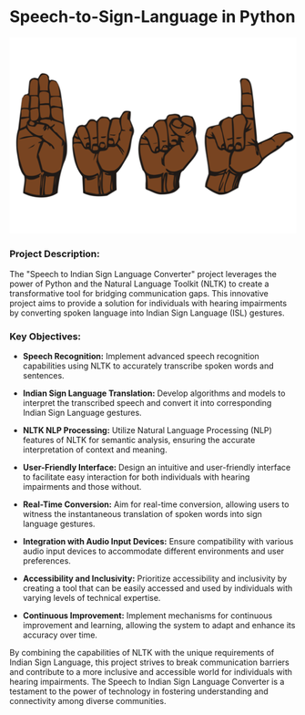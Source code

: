# Speech-to-Sign-Language in Python
<img src="signlang.png" style="text-align: center;"><br>
### Project Description:

The "Speech to Indian Sign Language Converter" project leverages the power of Python and the Natural Language Toolkit (NLTK) to create a transformative tool for bridging communication gaps. This innovative project aims to provide a solution for individuals with hearing impairments by converting spoken language into Indian Sign Language (ISL) gestures.

### Key Objectives:

- **Speech Recognition:** Implement advanced speech recognition capabilities using NLTK to accurately transcribe spoken words and sentences.

- **Indian Sign Language Translation:** Develop algorithms and models to interpret the transcribed speech and convert it into corresponding Indian Sign Language gestures.

- **NLTK NLP Processing:** Utilize Natural Language Processing (NLP) features of NLTK for semantic analysis, ensuring the accurate interpretation of context and meaning.

- **User-Friendly Interface:** Design an intuitive and user-friendly interface to facilitate easy interaction for both individuals with hearing impairments and those without.

- **Real-Time Conversion:** Aim for real-time conversion, allowing users to witness the instantaneous translation of spoken words into sign language gestures.

- **Integration with Audio Input Devices:** Ensure compatibility with various audio input devices to accommodate different environments and user preferences.

- **Accessibility and Inclusivity:** Prioritize accessibility and inclusivity by creating a tool that can be easily accessed and used by individuals with varying levels of technical expertise.

- **Continuous Improvement:** Implement mechanisms for continuous improvement and learning, allowing the system to adapt and enhance its accuracy over time.

By combining the capabilities of NLTK with the unique requirements of Indian Sign Language, this project strives to break communication barriers and contribute to a more inclusive and accessible world for individuals with hearing impairments. The Speech to Indian Sign Language Converter is a testament to the power of technology in fostering understanding and connectivity among diverse communities.





